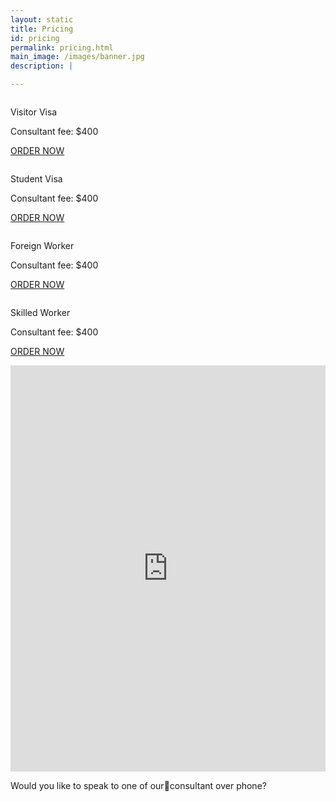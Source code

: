 ```yaml
---
layout: static
title: Pricing
id: pricing
permalink: pricing.html
main_image: /images/banner.jpg
description: |

---
```

<div class="ui vertical stripe pad_140 pricing" >
   <div class="ui container">
      <div class="ui grid center-aligned stackable ">
         <div class=" four wide tablet  four wide computer column sixteen wide mobile text_center ">
            <div class="ui segment text_center">
               <div class="pad_30_0">
                  <p class="p_20">Visitor Visa</p>
               </div>
               <div class="pricing_div">
                  <div class="p_16 pt_40">Consultant fee: $400</div>
                  <p><a href="#" class="button_style1 size-medium mb_10 mt_20 mb_30 ">ORDER NOW</a></p>
               </div>
            </div>
         </div>
         <div class=" four wide tablet  four wide computer column sixteen wide mobile text_center ">
            <div class="ui segment text_center">
               <div class="pad_30_0">
                  <p class="p_20">Student Visa</p>
               </div>
               <div class="pricing_div">
                  <div class="p_16 pt_40">Consultant fee: $400</div>
                  <p><a href="#" class="button_style1 size-medium mb_10 mt_20 mb_30 ">ORDER NOW</a></p>
               </div>
            </div>
         </div>
         <div class=" four wide tablet  four wide computer column sixteen wide mobile text_center ">
            <div class="ui segment text_center">
               <div class="pad_30_0">
                  <p class="p_20">Foreign Worker</p>
               </div>
               <div class="pricing_div">
                  <div class="p_16 pt_40">Consultant fee: $400</div>
                  <p><a href="#" class="button_style1 size-medium mb_10 mt_20 mb_30 ">ORDER NOW</a></p>
               </div>
            </div>
         </div>
         <div class=" four wide tablet  four wide computer column sixteen wide mobile text_center ">
            <div class="ui segment text_center">
               <div class="pad_30_0">
                  <p class="p_20">Skilled Worker</p>
               </div>
               <div class="pricing_div">
                  <div class="p_16 pt_40">Consultant fee: $400</div>
                  <p><a href="#" class="button_style1 size-medium mb_10 mt_20 mb_30 ">ORDER NOW</a></p>
               </div>
            </div>
         </div>
      </div>
   </div>
</div>
<section class="request_callback" >
        <div class="ui container">
                <div class="ui grid centered middle aligned four column text_center ">
                        <div class="sixteen wide mobile eight wide tablet seven wide computer column p_0 ">
                        <iframe src="https://docs.google.com/forms/d/e/1FAIpQLSc-BQ5z6hRaLDsuIk4LmMu69DLyAUc7onF7V5HzicgmIZ70Zg/viewform?embedded=true" width="100%" height="650" frameborder="0" marginheight="0" marginwidth="0">Loading...
                        </iframe>
                        </div>
                        <div class="sixteen wide mobile eight wide tablet nine wide computer  column">
                                <p class="left_p white">Would you like to speak to one of ourconsultant over phone?</p>
                        </div>
                </div>
        </div>
        </section>
